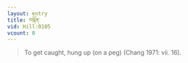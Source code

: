 ```yaml
---
layout: entry
title: བསྐོན་
vid: Hill:0105
vcount: 0
---
```


> To get caught, hung up (on a peg) (Chang 1971: vii\.
16)\.

